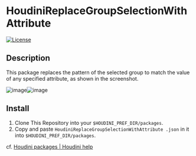 # HoudiniReplaceGroupSelectionWithAttribute
[![License](https://img.shields.io/badge/License-Apache%202.0-blue.svg)](https://github.com/tanitta/HoudiniReplaceGroupSelectionWithAttribute/blob/main/LICENSE)

## Description
This package replaces the pattern of the selected group to match the value of any specified attribute, as shown in the screenshot.

![image](https://github.com/tanitta/HoudiniReplaceGroupSelectionWithAttribute/assets/1937287/26467289-11e7-42f1-b7e3-25111c3d515b)![image](https://github.com/tanitta/HoudiniReplaceGroupSelectionWithAttribute/assets/1937287/7a262f26-b7cc-4c9a-81f4-32cb2ab3fa1a)

## Install

1. Clone This Repository into your `$HOUDINI_PREF_DIR/packages`.
2. Copy and paste `HoudiniReplaceGroupSelectionWithAttribute
.json` in it into `$HOUDINI_PREF_DIR/packages`.

cf. [Houdini packages | Houdini help](https://www.sidefx.com/docs/houdini/ref/plugins.html)
